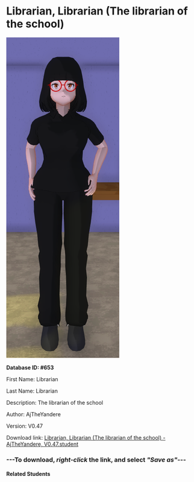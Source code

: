 # Librarian, Librarian (The librarian of the school)

<img src="Files/Librarian, Librarian (The librarian of the school).png" title="Librarian, Librarian (The librarian of the school) - AjTheYandere, V0.47">

**Database ID: #653**

First Name: Librarian

Last Name: Librarian

Description: The librarian of the school

Author: AjTheYandere

Version: V0.47

Download link: <a href="https://raw.githubusercontent.com/Arbiter1223/Daigaku-Gurashi-Custom-Students/master/Students/Files/Librarian%2C%20Librarian%20(The%20librarian%20of%20the%20school)%20-%20AjTheYandere%2C%20V0.47.student">Librarian, Librarian (The librarian of the school) - AjTheYandere, V0.47.student</a>

### ---**To download, _right-click_ the link, and select _"Save as"_**---

#### Related Students

